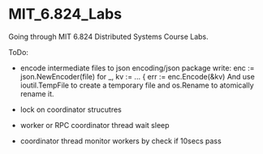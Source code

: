 # MIT_6.824_Labs
Going through MIT 6.824 Distributed Systems Course Labs.

ToDo:
- encode intermediate files to json
encoding/json package
write:
 enc := json.NewEncoder(file)
  for _, kv := ... {
    err := enc.Encode(&kv)
And use ioutil.TempFile to create a temporary file and os.Rename to atomically rename it.

- lock on coordinator strucutres
- worker or RPC coordinator thread wait sleep
- coordinator thread monitor workers by check if 10secs pass   